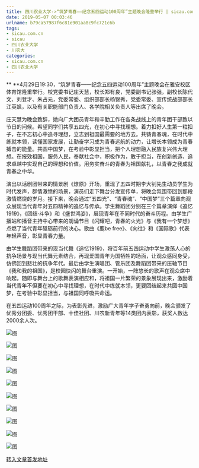 ```yaml
---
title: 四川农业大学->“筑梦青春――纪念五四运动100周年”主题晚会隆重举行 | sicau.com.cn
date: 2019-05-07 00:03:46
urlname: b79ca57987f6c81e901aa8c9fc721c6b
tags: 
- sicau.com.cn
- sicau
- 四川农业大学
- 川农大
categories:
- sicau.com.cn
- 四川农业大学
---
```


** **4月29日19:30，“筑梦青春――纪念五四运动100周年”主题晚会在雅安校区体育馆隆重举行。校党委书记庄天慧，校长郑有良，党委副书记张强，副校长陈代文、刘登才、朱占元，党委常委、组织部部长杨锦秀，党委常委、宣传统战部部长江英飒，以及有关职能部门负责人、各学院相关负责人等出席了晚会。

庄天慧为晚会致辞，她向广大团员青年和辛勤工作在各条战线上的青年团干部致以节日的问候。希望同学们共享五四光，在初心中寻找理想。着力扣好人生第一粒扣子，在不忘初心中追寻理想，立志到祖国最需要的地方去。共铸青春魂，在时代中练就本领，读懂国家发展，让勤奋学习成为青春远航的动力，让增长本领成为青春搏击的能量。共圆中国梦，在考验中彰显担当，把个人理想融入民族复兴伟大理想。在报效祖国，服务人民，奉献社会中，积极作为，敢于担当，在创新创造、追求卓越中实现自己的理想和价值。用务实奋斗的青春为祖国献礼，以青春之我成就青春之中华。

演出以话剧团带来的情景剧《燎原》开场，重现了五四时期李大钊先生动员学生为时代发声，群情激愤的场景，演员们走下舞台分发宣传单，将晚会氛围带回到那段激情燃烧的岁月。接下来，晚会通过“五四光”、“青春魂”、“中国梦”三个篇章向观众展现当代青年对五四精神的追忆与传承。学生舞蹈团分别在三个篇章演绎《追忆1919》，《团结·斗争》和《盛世鸿姿》，展现青年在不同时代的奋斗历程。由学生广播站和播音主持中心带来的朗诵节目《闪耀吧，青春的火光》与《我有一个梦想》点燃了当代青年砥砺前行的决心。歌曲《鹿be free》、《向往》和《国际歌》代表年轻声音，彰显青春力量。

由学生舞蹈团带来的现当代舞《追忆1919》，将百年前五四运动中学生激荡人心的抗争场景与现当代舞元素结合，再现爱国青年为国牺牲的场面，让观众感同身受，仿佛回到悲壮的抗争年代。最后由学生演唱团、管乐团及舞蹈团带来的压轴节目《我和我的祖国》，是校园快闪的舞台重演。一开始，一阵悠长的歌声在观众席中响起，随即与舞台上的歌舞表演相应和，将祖国一片繁荣的景象展现出来，激励着当代青年不但要在初心中寻找理想，在时代中练就本领，更要团结起来共圆中国梦，在考验中彰显担当，与祖国同呼吸共命运。

在五四运动100周年之际，为表彰先进，激励广大青年学子奋勇向前，晚会颁发了优秀分团委、优秀团干部、十佳社团、川农新青年等14类团内表彰，获奖人数达2000余人次。

![图](https://news.sicau.edu.cn/__local/7/9D/DB/E37BCDE88F5FD4B507D940ACF1D_3873811D_1535F.jpg)

![图](https://news.sicau.edu.cn/__local/E/15/2A/4D06E3176CA003EEBF0883F5C95_72672A8B_1E6A3.jpg)

![图](https://news.sicau.edu.cn/__local/F/AA/42/0BB7624F7FFED4486C40A41407F_6DAFA3D1_167D9.jpg)

![图](https://news.sicau.edu.cn/__local/9/6C/22/DCE60D3600741DABF858FB99FC2_8A9A38F7_16AD8.jpg)

![图](https://news.sicau.edu.cn/__local/C/E8/9F/F3FBC1BE297A078DCFE6130B630_969AA2EA_124D8.jpg)

![图](https://news.sicau.edu.cn/__local/0/10/70/F80A832065D5B07A36532A92DA5_8CAC8ECA_10F68.jpg)

![图](https://news.sicau.edu.cn/__local/A/CB/BC/599E94639E86A76968D69B716A8_5A66E41F_159B5.jpg)

![图](https://news.sicau.edu.cn/__local/D/66/5B/A81A4F217EC1C2762FFB5CD7F9D_C2665C47_14869.jpg)

![图](https://news.sicau.edu.cn/__local/9/18/4E/1A06F4D6991F440041EAFDE7713_9E08174E_119B7.jpg)

![图](https://news.sicau.edu.cn/__local/D/AA/B0/9912F8EEEC7AA135F0B46498396_8349906A_2DE21.jpg)

[转入文章首发地址](https://news.sicau.edu.cn/info/1135/50996.htm)